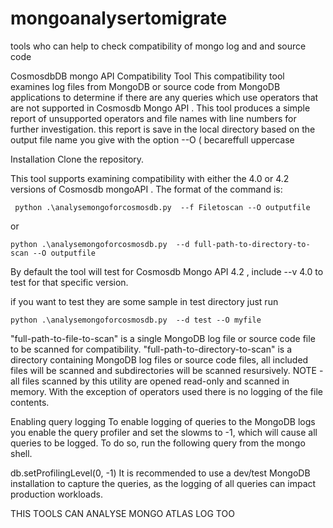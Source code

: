# mongoanalysertomigrate
tools who can help to check compatibility of mongo log and  and source code 

CosmosdbDB mongo  API  Compatibility Tool
This compatibility tool examines log files from MongoDB or source code from MongoDB applications to determine if there are any queries which use operators that are not supported in Cosmosdb Mongo API . This tool produces a simple report of unsupported operators and file names with line numbers for further investigation. this report is save in the local directory based on the output file name you give with the option --O ( becareffull uppercase

Installation
Clone the repository.


This tool supports examining compatibility with either the 4.0 or 4.2 versions of Cosmosdb mongoAPI . The format of the command is:
```Shell
 python .\analysemongoforcosmosdb.py  --f Filetoscan --O outputfile
```
or
```Shell
python .\analysemongoforcosmosdb.py  --d full-path-to-directory-to-scan --O outputfile
```
By default the tool will test for Cosmosdb Mongo API  4.2 , include --v 4.0 to test for that specific version.

if you want to test they are some sample in test directory just run 

```Shell
python .\analysemongoforcosmosdb.py  --d test --O myfile

```


"full-path-to-file-to-scan" is a single MongoDB log file or source code file to be scanned for compatibility.
"full-path-to-directory-to-scan" is a directory containing MongoDB log files or source code files, all included files will be scanned and subdirectories will be scanned resursively.
NOTE - all files scanned by this utility are opened read-only and scanned in memory. With the exception of operators used there is no logging of the file contents.

Enabling query logging
To enable logging of queries to the MongoDB logs you enable the query profiler and set the slowms to -1, which will cause all queries to be logged. To do so, run the following query from the mongo shell.

db.setProfilingLevel(0, -1)
It is recommended to use a dev/test MongoDB installation to capture the queries, as the logging of all queries can impact production workloads. 

THIS TOOLS CAN ANALYSE MONGO ATLAS LOG TOO

